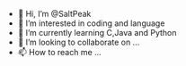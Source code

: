 - 👋 Hi, I’m @SaltPeak
- 👀 I’m interested in coding and language
- 🌱 I’m currently learning C,Java and Python
- 💞️ I’m looking to collaborate on ...
- 📫 How to reach me ...

<!---
SaltPeak/SaltPeak is a ✨ special ✨ repository because its `README.md` (this file) appears on your GitHub profile.
You can click the Preview link to take a look at your changes.
--->

